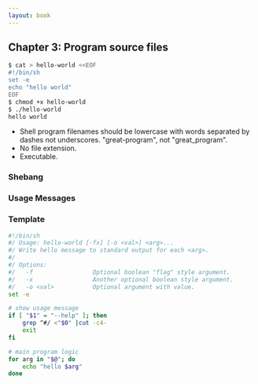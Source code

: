 ```yaml
---
layout: book
---
```


## Chapter 3: Program source files

``` bash
$ cat > hello-world <<EOF
#!/bin/sh
set -e
echo "hello world"
EOF
$ chmod +x hello-world
$ ./hello-world
hello world
```

 - Shell program filenames should be lowercase with words separated by dashes not underscores. "great-program", not "great_program".
 - No file extension.
 - Executable.



### Shebang

### Usage Messages

### Template

``` bash
#!/bin/sh
#/ Usage: hello-world [-fx] [-o <val>] <arg>...
#/ Write hello message to standard output for each <arg>.
#/
#/ Options:
#/   -f                 Optional boolean "flag" style argument.
#/   -x                 Another optional boolean style argument.
#/   -o <val>           Optional argument with value.
set -e

# show usage message
if [ "$1" = "--help" ]; then
    grep ^#/ <"$0" |cut -c4-
    exit
fi

# main program logic
for arg in "$@"; do
    echo "hello $arg"
done
```

